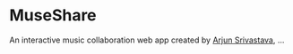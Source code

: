 # MuseShare
An interactive music collaboration web app created by [Arjun Srivastava](github.com/Guitarjun), ...
